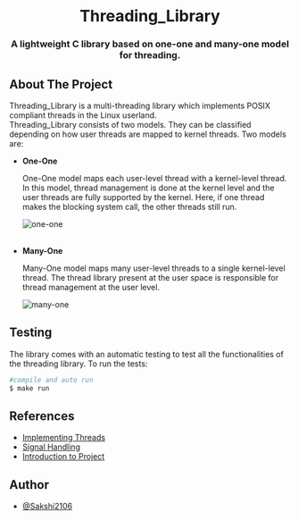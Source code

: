 

<br />
<p align="center">
  <h1 align="center">Threading_Library</h1>
  <p align="center">
    <h3 align="center">A lightweight C library based on one-one and many-one model for threading.</h3>
   



<!-- ABOUT THE PROJECT -->
## About The Project

Threading_Library is a multi-threading library which implements POSIX compliant threads in the Linux userland.  
Threading_Library consists of two models. They can be classified depending on how user threads are mapped to
kernel threads. Two models are:

* **One-One**

    One-One model maps each user-level thread with a kernel-level thread.  
    In this model, thread management is done at the kernel level and the user threads are fully supported by the kernel.
    Here, if one thread makes the blocking system call, the other threads still run.

    <img src="https://binaryterms.com/wp-content/uploads/2019/07/One-to-one-Multithreading-Model.jpg" alt="one-one">
    <br></br>

* **Many-One**

    Many-One model maps many  user-level threads to a single kernel-level thread. 
    The thread library present at the user space is responsible for thread management at the user level.   

    <img src="https://binaryterms.com/wp-content/uploads/2019/07/Many-to-one-Multithreading-Model.jpg" alt="many-one">




## Testing

The library comes with an automatic testing  to test all the functionalities of the threading library. 
To run the tests:

```bash 
#compile and auto run
$ make run
```

<!-- ACKNOWLEDGEMENTS -->
## References
* [Implementing Threads](http://www.it.uu.se/education/course/homepage/os/vt18/module-4/implementing-threads/#kernel-level-threads)
* [Signal Handling](https://www.gnu.org/software/libc/manual/html_node/Signal-Handling.html)
* [Introduction to Project](https://sites.cs.ucsb.edu/~chris/teaching/cs170/projects/proj2.html)


## Author

- [@Sakshi2106](https://github.com/Sakshi2106)


